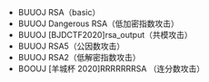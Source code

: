 - BUUOJ RSA（basic）
- BUUOJ Dangerous RSA（低加密指数攻击）
- BUUOJ [BJDCTF2020]rsa_output（共模攻击）
- BUUOJ RSA5（公因数攻击）
- BUUOJ RSA2（低解密指数攻击）
- BOOUJ [羊城杯 2020]RRRRRRRSA （连分数攻击）